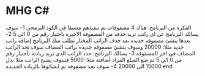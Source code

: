 # MHG C#
الفكره من البرنامج: هناك 4 مصفوفات تم تنفيذهم مسبقا في الكود البرمجي 
1- سوف يسالك البرنامج عن اي راتب تريد حذفه من المصفوفة الاخيره باختيار رقم من 0 الى 5
2-بعدها ينشئ مصفوفه جديده بعد حذف الراتب المختار يطلب منك البرنامج إضافة راتب جديد مثلا: 20000 وسوف ينشئ مصفوفه جديدة براتب المضاف سوف تجد الراتب المضاف في اخر المصفوفه
3- يسالك البرنامج: حدد الراتب الذي تريد زيادته بأختيار رقم من 0 الى 5 ثم ضع المبلغ المراد أضافته مثلا: 5000 فسوف يصبح الراتب مثلا بدل 15000 الى 20000
4- سوف تجد مصفوفه تم انشائوها بالزياده الجديده
end
